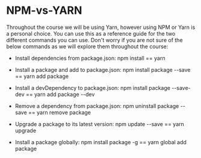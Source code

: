 # NPM-vs-YARN

Throughout the course we will be using Yarn, however using NPM or Yarn is a personal choice. You can use this as a reference guide for the two different commands you can use. Don't worry if you are not sure of the below commands as we will explore them throughout the course:


- Install dependencies from package.json: npm install == yarn


- Install a package and add to package.json: npm install package --save == yarn add package


- Install a devDependency to package.json: npm install package --save-dev == yarn add package --dev


- Remove a dependency from package.json: npm uninstall package --save == yarn remove package


- Upgrade a package to its latest version: npm update --save == yarn upgrade


- Install a package globally: npm install package -g == yarn global add package
